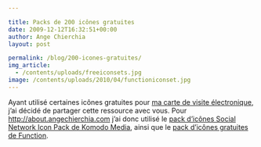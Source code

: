 ```yaml
---

title: Packs de 200 icônes gratuites
date: 2009-12-12T16:32:51+00:00
author: Ange Chierchia
layout: post

permalink: /blog/200-icones-gratuites/
img_article:
  - /contents/uploads/freeiconsets.jpg
image: /contents/uploads/2010/04/functioniconset.jpg
---
```

Ayant utilisé certaines icônes gratuites pour <a title="Carte de visite électronique de Ange Chierchia" href="http://about.angechierchia.com" target="_blank">ma carte de visite électronique</a>, j&rsquo;ai décidé de partager cette ressource avec vous. Pour http://about.angechierchia.com j&rsquo;ai donc utilisé le <a title="Social Network Icon Pack chez Komodo Media" href="http://www.komodomedia.com/download/#social-network-icon-pack" target="_blank">pack d&rsquo;icônes Social Network Icon Pack de Komodo Media</a>, ainsi que le <a title="Icônes gratuites disponibles sur wefunction.com" href="http://wefunction.com/2008/07/function-free-icon-set/" target="_blank">pack d&rsquo;icônes gratuites de Function</a>.
